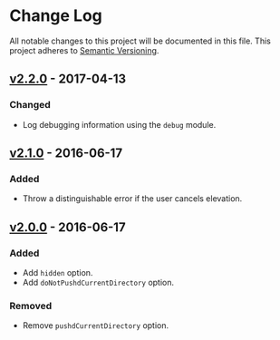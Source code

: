 # Change Log

All notable changes to this project will be documented in this file.
This project adheres to [Semantic Versioning](http://semver.org/).

## [v2.2.0] - 2017-04-13

### Changed

- Log debugging information using the `debug` module.

## [v2.1.0] - 2016-06-17

### Added

- Throw a distinguishable error if the user cancels elevation.

## [v2.0.0] - 2016-06-17

### Added

- Add `hidden` option.
- Add `doNotPushdCurrentDirectory` option.

### Removed

- Remove `pushdCurrentDirectory` option.

[v2.2.0]: https://github.com/resin-io-modules/elevator/compare/v2.1.0...v2.2.0
[v2.1.0]: https://github.com/resin-io-modules/elevator/compare/v2.0.0...v2.1.0
[v2.0.0]: https://github.com/resin-io-modules/elevator/compare/v1.0.0...v2.0.0
